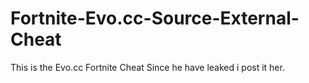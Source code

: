 # Fortnite-Evo.cc-Source-External-Cheat
This is the Evo.cc Fortnite Cheat Since he have leaked i post it her.







     








